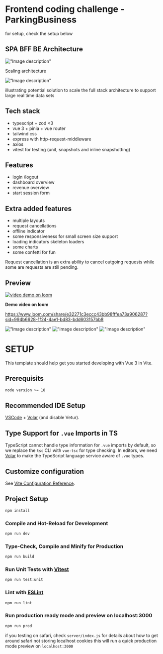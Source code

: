# Frontend coding challenge - ParkingBusiness

for setup, check the setup below

## SPA BFF BE Architecture

!["Image description"](arc.png)

Scaling architecture

!["Image description"](scale.png)

illustrating potential solution to scale the full stack architecture
to support large real time data sets

## Tech stack

- typescript + zod <3
- vue 3 + pinia + vue router
- tailwind css
- express with http-request-middleware
- axios
- vitest for testing (unit, snapshots and inline snapshotting)

## Features

- login /logout
- dashboard overview
- revenue overview
- start session form

## Extra added features

- multiple layouts
- request cancellations
- offline indicator
- some responsiveness for small screen size support
- loading indicators skeleton loaders
- some charts
- some confetti for fun

Request cancellation is an extra ability to cancel outgoing requests
while some are requests are still pending.

## Preview

[![video demo on loom](https://www.loom.com/embed/e32271c3eccc43bb98fffea73a906287?sid=8a1a82b8-7dd8-4ad9-9a0c-f0613c982dac)]([https://www.youtube.com/watch?v=video-id](https://www.loom.com/embed/e32271c3eccc43bb98fffea73a906287?sid=8a1a82b8-7dd8-4ad9-9a0c-f0613c982dac))


<strong>Demo video on loom</strong>

https://www.loom.com/share/e32271c3eccc43bb98fffea73a906287?sid=994b6628-1f24-4ae1-bd83-bdd603157bb8

!["Image description"](preview-1.png)
!["Image description"](preview-2.png)
!["Image description"](preview-3.png)

# SETUP

This template should help get you started developing with Vue 3 in Vite.

## Prerequisits

```sh
node version >= 18
```

## Recommended IDE Setup

[VSCode](https://code.visualstudio.com/) + [Volar](https://marketplace.visualstudio.com/items?itemName=Vue.volar) (and disable Vetur).

## Type Support for `.vue` Imports in TS

TypeScript cannot handle type information for `.vue` imports by default, so we replace the `tsc` CLI with `vue-tsc` for type checking. In editors, we need [Volar](https://marketplace.visualstudio.com/items?itemName=Vue.volar) to make the TypeScript language service aware of `.vue` types.

## Customize configuration

See [Vite Configuration Reference](https://vitejs.dev/config/).

## Project Setup

```sh
npm install
```

### Compile and Hot-Reload for Development

```sh
npm run dev
```

### Type-Check, Compile and Minify for Production

```sh
npm run build
```

### Run Unit Tests with [Vitest](https://vitest.dev/)

```sh
npm run test:unit
```

### Lint with [ESLint](https://eslint.org/)

```sh
npm run lint
```

### Run production ready mode and preview on localhost:3000

```sh
npm run prod
```

if you testing on safari, check `server/index.js` for details about how to
get around safari not storing localhost cookies
this will run a quick production mode preview on `localhost:3000`
